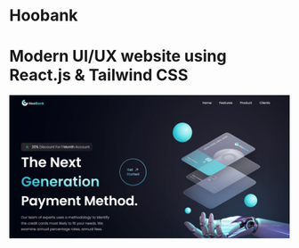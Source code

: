 # Hoobank
# Modern UI/UX website using React.js & Tailwind CSS
![Page](https://github.com/AlinShishkina/Hoobank/blob/master/сайт.png)
